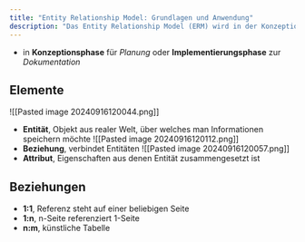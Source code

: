 ```yaml
---
title: "Entity Relationship Model: Grundlagen und Anwendung"
description: "Das Entity Relationship Model (ERM) wird in der Konzeptionsphase zur Planung oder in der Implementierungsphase zur Dokumentation verwendet. Es besteht aus Entitäten, Beziehungen und Attributen. Beziehungen können 1:1, 1:n oder n:m sein."
---
```


 - in **Konzeptionsphase** für *Planung* oder **Implementierungsphase** zur *Dokumentation*


## Elemente
![[Pasted image 20240916120044.png]]
- **Entität**, Objekt aus realer Welt, über welches man Informationen speichern möchte
![[Pasted image 20240916120112.png]]
- **Beziehung**, verbindet Entitäten
![[Pasted image 20240916120057.png]]
- **Attribut**, Eigenschaften aus denen Entität zusammengesetzt ist 

## Beziehungen
- **1:1**, Referenz steht auf einer beliebigen Seite
- **1:n**, n-Seite referenziert 1-Seite
- **n:m**, künstliche Tabelle
